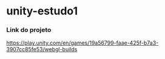 # unity-estudo1

### Link do projeto

https://play.unity.com/en/games/19a56799-faae-425f-b7a3-3907cc85fe53/webgl-builds

